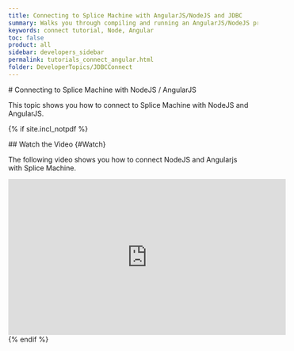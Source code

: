 ```yaml
---
title: Connecting to Splice Machine with AngularJS/NodeJS and JDBC
summary: Walks you through compiling and running an AngularJS/NodeJS program that connects to your Splice Machine database via our JDBC driver.
keywords: connect tutorial, Node, Angular
toc: false
product: all
sidebar: developers_sidebar
permalink: tutorials_connect_angular.html
folder: DeveloperTopics/JDBCConnect
---
```

<section>
<div class="TopicContent" data-swiftype-index="true" markdown="1">
# Connecting to Splice Machine with NodeJS / AngularJS

This topic shows you how to connect to Splice Machine with NodeJS and
AngularJS.

{% if site.incl_notpdf %}
<div class="videoEnvelope" markdown="1">
## Watch the Video   {#Watch}

The following video shows you how to connect NodeJS and Angularjs
with Splice Machine.

<div class="centered" markdown="1">
<iframe class="youtube-player_0"
src="https://www.youtube.com/embed/evcwspKfsk8?" frameborder="0"
allowfullscreen="1" width="560px" height="315px"></iframe>

</div>
</div>
{% endif %}
</div>
</section>

